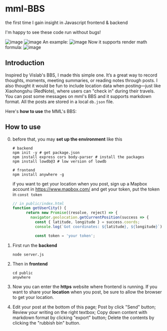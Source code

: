 # mml-BBS

the first time I gain insight in Javascript frontend & backend

I'm happy to see these code run without bugs!

![image](https://github.com/user-attachments/assets/ee512a50-ddce-4c49-baa8-7ba32f4ad50d)
![image](https://github.com/user-attachments/assets/3e52c7fb-7a23-47b4-9d3f-47b58f3274ee)
An example: 
![image](https://github.com/user-attachments/assets/a09666dc-722c-4abe-a4c3-063605728907)
Now it supports render math formula:
![image](https://github.com/user-attachments/assets/3cb8f860-c1f9-4bad-b17a-b3fb159d1a56)


## Introduction

Inspired by Vislab's BBS, I made this simple one. It’s a great way to record thoughts, moments, meeting summaries, or reading notes through posts. I also thought it would be fun to include location data when posting—just like Xiaohongshu (RedNote), where users can "check in" during their travels. You can post some messages on mml's BBS and it supports markdown format. All the posts are stored in a local `db.json` file.

Here's **how to use** the MML's BBS:

## How to use

0. before that, you may **set up the environment** like this

   ```shell
   # backend
   npm init -y # get package.json
   npm install express cors body-parser # install the packages
   npm install lowdb@3 # low version of lowdb
   
   # frontend
   npm install anywhere -g
   ```

   if you want to get your location when you post, sign up a Mapbox account in https://www.mapbox.com/ and get your token, put the token in `const token`

   ```javascript
   // in public/index.html
   function getUserCity() {
         return new Promise((resolve, reject) => {
           navigator.geolocation.getCurrentPosition(success => {
             const { latitude, longitude } = success.coords;
             console.log(`Got coordinates: ${latitude}, ${longitude}`);
   
             const token = 'your token';
   ```

1. First run the **backend**

   ```shell
   node server.js
   ```

2. Then in **frontend**

   ```shell
   cd public
   anywhere
   ```

3. Now you can enter the **https** website where frontend is running. If you want to share your **location** when you post, be sure to allow the browser to get your location.

4. Edit your post at the bottom of this page;
   Post by click "Send" button;
   Review your writing on the right textbox;
   Copy down content with markdown format by clicking "export" button;
   Delete the contents by clicking the "rubbish bin" button. 

